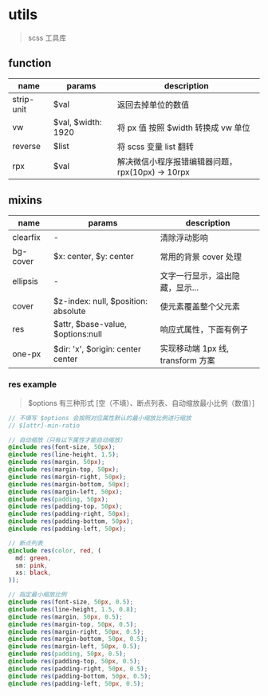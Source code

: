 # utils
> scss 工具库

## function

 name       | params             | description
 ---------- | ------------------ | --------------------------------------
 strip-unit | $val               | 返回去掉单位的数值
 vw         | $val, $width: 1920 | 将 px 值 按照 $width 转换成 vw 单位
 reverse    | $list              | 将 scss 变量 list 翻转
 rpx        | $val               | 解决微信小程序报错编辑器问题，rpx(10px) -> 10rpx

## mixins

 name       | params                              | description
 ---------- | ----------------------------------- | --------------------------------------
 clearfix   | -                                   | 清除浮动影响
 bg-cover   | $x: center, $y: center              | 常用的背景 cover 处理
 ellipsis   | -                                   | 文字一行显示，溢出隐藏，显示...
 cover      | $z-index: null, $position: absolute | 使元素覆盖整个父元素
 res        | $attr, $base-value, $options:null   | 响应式属性，下面有例子
 one-px     | $dir: 'x', $origin: center center   | 实现移动端 1px 线, transform 方案

### res example
> $options 有三种形式 \[空（不填）、断点列表、自动缩放最小比例（数值）\]
```scss
// 不填写 $options 会按照对应属性默认的最小缩放比例进行缩放
// $[attr]-min-ratio

// 自动缩放（只有以下属性才能自动缩放）
@include res(font-size, 50px);
@include res(line-height, 1.5);
@include res(margin, 50px);
@include res(margin-top, 50px);
@include res(margin-right, 50px);
@include res(margin-bottom, 50px);
@include res(margin-left, 50px);
@include res(padding, 50px);
@include res(padding-top, 50px);
@include res(padding-right, 50px);
@include res(padding-bottom, 50px);
@include res(padding-left, 50px);

// 断点列表
@include res(color, red, (
  md: green,
  sm: pink,
  xs: black,
));

// 指定最小缩放比例
@include res(font-size, 50px, 0.5);
@include res(line-height, 1.5, 0.8);
@include res(margin, 50px, 0.5);
@include res(margin-top, 50px, 0.5);
@include res(margin-right, 50px, 0.5);
@include res(margin-bottom, 50px, 0.5);
@include res(margin-left, 50px, 0.5);
@include res(padding, 50px, 0.5);
@include res(padding-top, 50px, 0.5);
@include res(padding-right, 50px, 0.5);
@include res(padding-bottom, 50px, 0.5);
@include res(padding-left, 50px, 0.5);
```